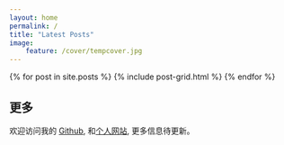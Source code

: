 ```yaml
---
layout: home
permalink: /
title: "Latest Posts"
image: 
    feature: /cover/tempcover.jpg
---
```


<div class="tiles">
<div class="tiles">
{% for post in site.posts %}
	{% include post-grid.html %}
{% endfor %}
</div><!-- /.tiles -->

<div class="tile">
  <h2 class="post-title">更多</h2>
  <p class="post-excerpt">欢迎访问我的 <a href="https://github.com/HuskyTGame">Github</a>, 和<a href="https://huskytgame.github.io/">个人网站</a>, 更多信息待更新。</p>
</div><!-- /.tile -->

